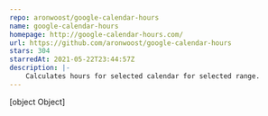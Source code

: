 ```yaml
---
repo: aronwoost/google-calendar-hours
name: google-calendar-hours
homepage: http://google-calendar-hours.com/
url: https://github.com/aronwoost/google-calendar-hours
stars: 304
starredAt: 2021-05-22T23:44:57Z
description: |-
    Calculates hours for selected calendar for selected range.
---
```


[object Object]
